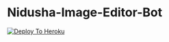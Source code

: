 # Nidusha-Image-Editor-Bot

[![Deploy To Heroku](https://www.herokucdn.com/deploy/button.svg)](https://heroku.com/deploy?template=/deploy?template=https://https://github.com/NidushaAmarasinghe/Nidusha-Image-Editor-Bot)
